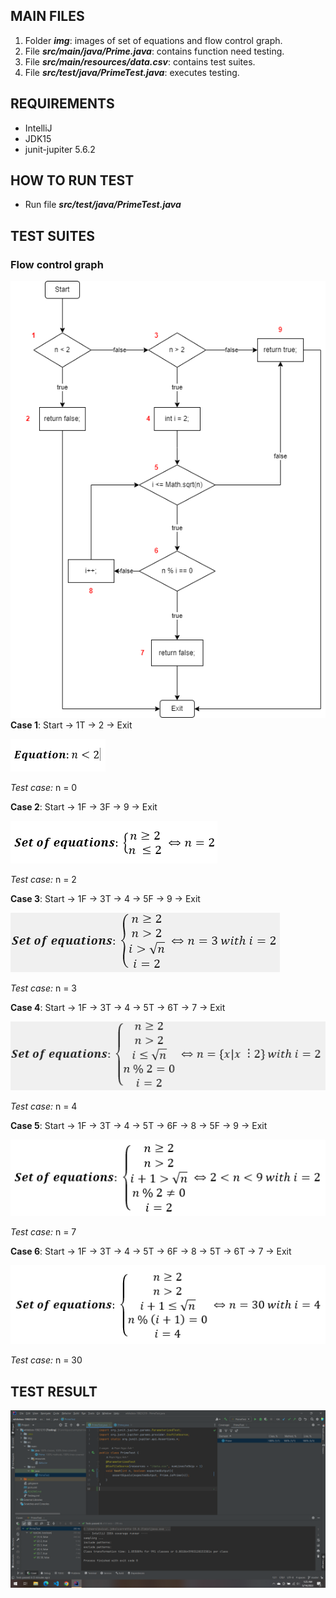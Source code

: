 ## MAIN FILES 
1. Folder _**img**_: images of set of equations and flow control graph.
2. File **_src/main/java/Prime.java_**: contains function need testing. 
3. File **_src/main/resources/data.csv_**: contains test suites. 
4. File **_src/test/java/PrimeTest.java_**: executes testing. 

## REQUIREMENTS
- IntelliJ
- JDK15
- junit-jupiter 5.6.2

## HOW TO RUN TEST
- Run file **_src/test/java/PrimeTest.java_**

## TEST SUITES

### Flow control graph

![img.png](img/img.png)
**Case 1**: Start -> 1T -> 2 -> Exit

![img_1.png](img/img_1.png)

_Test case:_ n = 0

**Case 2**: Start -> 1F -> 3F -> 9 -> Exit

![img_2.png](img/img_2.png)

_Test case:_ n = 2

**Case 3**: Start -> 1F -> 3T -> 4 -> 5F -> 9 -> Exit

![img_3.png](img/img_3.png)

_Test case:_ n = 3

**Case 4**: Start -> 1F -> 3T -> 4 -> 5T -> 6T -> 7 -> Exit

![img_4.png](img/img_4.png)

_Test case:_ n = 4

**Case 5**: Start -> 1F -> 3T -> 4 -> 5T -> 6F -> 8 -> 5F -> 9 -> Exit

![img_5.png](img/img_5.png)

_Test case:_ n = 7

**Case 6**: Start -> 1F -> 3T -> 4 -> 5T -> 6F -> 8 -> 5T -> 6T -> 7 -> Exit

![img_6.png](img/img_6.png)

_Test case:_ n = 30

## TEST RESULT
![img.png](test_result/img.png)











